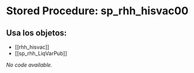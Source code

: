 # Stored Procedure: sp_rhh_hisvac00

## Usa los objetos:
- [[rhh_hisvac]]
- [[sp_rhh_LiqVarPub]]

*No code available.*
